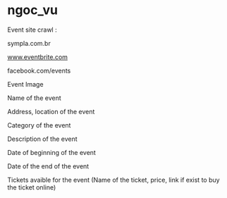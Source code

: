 # ngoc_vu
Event site crawl :

sympla.com.br

www.eventbrite.com

facebook.com/events


Event Image

Name of the event

Address, location of the event

Category of the event

Description of the event

Date of beginning of the event

Date of the end of the event

Tickets avaible for the event (Name of the ticket, price, link if exist to buy the ticket online)
